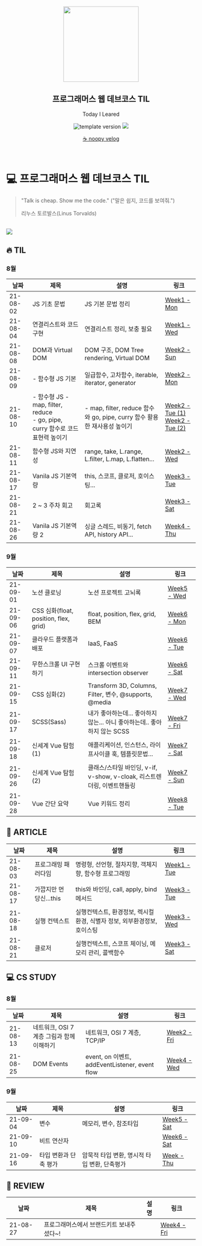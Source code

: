 <br/>
<p align="middle" >
  <img width="200px;" src="./src/images/prgms-logo.png"/>
</p>
<h2 align="middle">프로그래머스 웹 데브코스 TIL</h2>
<p align="middle">Today I Leared</p>
<p align="middle">
  <img src="https://img.shields.io/badge/version-1.0.0-blue?style=flat-square" alt="template version"/>
  <img src="https://img.shields.io/badge/language-md-md.svg?style=flat-square"/>
</p>

<p align="middle">
  <a href="https://velog.io/@jeongs">☕ noopy velog</a>  
</p>

<br/>

# 💻 프로그래머스 웹 데브코스 TIL

> "Talk is cheap. Show me the code."
> ("말은 쉽지, 코드를 보여줘.")
>
> 리누스 토르발스(Linus Torvalds)

<br/>


<img src='https://user-images.githubusercontent.com/68528752/112266619-99131300-8cb7-11eb-87e6-804f7b2e14f1.png'>

## 🔥 TIL

### 8월
|날짜|제목|설명|링크|
|---|---|---|---|
|21-08-02|JS 기초 문법|JS 기본 문법 정리|[Week1 - Mon](https://velog.io/@jeongs/TIL-JS-기초-문법)|
|21-08-04|연결리스트와 코드 구현|연결리스트 정리, 보충 필요|[Week1 - Wed](https://velog.io/@jeongs/자료구조-연결리스트와-코드-구현)|
|21-08-08|DOM과 Virtual DOM|DOM 구조, DOM Tree rendering, Virtual DOM|[Week2 - Sun](https://velog.io/@jeongs/TIL-DOM과-Virtual-DOM)|
|21-08-09|- 함수형 JS 기본 |일급함수, 고차함수, iterable, iterator, generator|[Week2 - Mon](https://velog.io/@jeongs/TIL-함수형-프로그래밍)|
|21-08-10|- 함수형 JS - map, filter, reduce<br> - go, pipe, curry 함수로 코드 표현력 높이기|- map, filter, reduce 함수와 go, pipe, curry 함수 활용한 재사용성 높이기|[Week2 - Tue (1)](https://velog.io/@jeongs/TIL-함수형-JS-map-filter-reduce)<br>[Week2 - Tue (2)](https://velog.io/@jeongs/TIL-go-pipe-함수로-코드-표현력-높이기)|
|21-08-11|함수형 JS와 지연성|range, take, L.range, L.filter, L.map, L.flatten...|[Week2 - Wed](https://velog.io/@jeongs/TIL-함수형-JS와-지연성)|
|21-08-17|Vanila JS 기본역량|this, 스코프, 클로저, 호이스팅...|[Week3 - Tue](https://velog.io/@jeongs/TIL-Vanila-JS-기본-역량)|
|21-08-21|2 ~ 3 주차 회고|회고록|[Week3 - Sat](https://velog.io/@jeongs/1-2주차-회고)|
|21-08-26|Vanila JS 기본역량 2|싱글 스레드, 비동기, fetch API, history API...|[Week4 - Thu](https://velog.io/@jeongs/TIL-Vanila-JS-기본-역량-2)|

### 9월
|날짜|제목|설명|링크|
|---|---|---|---|
|21-09-01|노션 클로닝|노션 프로젝트 고뇌록|[Week5 - Wed](https://velog.io/@jeongs/TIL-%EB%85%B8%EC%85%98-%ED%81%B4%EB%A1%9C%EB%8B%9D)|
|21-09-06|CSS 심화(float, position, flex, grid)|float, position, flex, grid, BEM|[Week6 - Mon](https://velog.io/@jeongs/TIL-CSS-%EC%8B%AC%ED%99%94float-position-flex-grid)|
|21-09-07|클라우드 플랫폼과 배포|IaaS, FaaS|[Week6 - Tue](https://velog.io/@jeongs/TIL-클라우드-플랫폼과-배포)|
|21-09-11|무한스크롤 UI 구현하기|스크롤 이벤트와 intersection observer|[Week6 - Sat](https://velog.io/@jeongs/TIL-무한스크롤-UI-구현하기)|
|21-09-15|CSS 심화(2)|Transform 3D, Columns, Filter, 변수, @supports, @media|[Week7 - Wed](https://velog.io/@jeongs/TIL-CSS-심화-2)|
|21-09-17|SCSS(Sass)|내가 좋아하는데... 좋아하지 않는... 아니 좋아하는데.. 좋아하지 않는 SCSS|[Week7 - Fri](https://velog.io/@jeongs/TIL-SCSSSass)|
|21-09-18|신세계 Vue 탐험 (1)|애플리케이션, 인스턴스, 라이프사이클 훅, 템플릿문법...|[Week7 - Sat](https://velog.io/@jeongs/TIL-Vue)|
|21-09-26|신세계 Vue 탐험 (2)|클래스/스타일 바인딩, v-if, v-show, v-cloak, 리스트렌더링, 이벤트핸들링|[Week7 - Sun](https://velog.io/@jeongs/TIL-신세계-Vue-탐험-2)|
|21-09-28|Vue 간단 요약|Vue 키워드 정리|[Week8 - Tue](https://velog.io/@jeongs/TIL-Vue-간단-요약)|

## 📃 ARTICLE
|날짜|제목|설명|링크|
|---|---|---|---|
|21-08-03|프로그래밍 패러다임|명령형, 선언형, 절차지향, 객체지향, 함수형 프로그래밍|[Week1 - Tue](https://velog.io/@jeongs/TIL-프로그래밍-패러다임)|
|21-08-17|가깝지만 먼 당신...this|this와 바인딩, call, apply, bind 메서드|[Week3 - Tue](https://velog.io/@jeongs/ARTICLE-가깝지만-먼-당신...-this)|
|21-08-18|실행 컨텍스트|실행컨텍스트, 환경정보, 렉시컬 환경, 식별자 정보, 외부환경정보, 호이스팅|[Week3 - Wed](https://velog.io/@jeongs/ARTICLE-실행-컨텍스트)|
|21-08-21|클로저|실행컨텍스트, 스코프 체이닝, 메모리 관리, 콜백함수|[Week3 - Sat](https://velog.io/@jeongs/ARTICLE-클로저)|

## 💻 CS STUDY
### 8월
|날짜|제목|설명|링크|
|---|---|---|---|
|21-08-13|네트워크, OSI 7 계층 그림과 함께 이해하기|네트워크, OSI 7 계층, TCP/IP|[Week2 - Fri](https://velog.io/@jeongs/네트워크-OSI-7-계층-그림과-함께-이해하기)|
|21-08-25|DOM Events|event, on 이벤트, addEventListener, event flow|[Week4 - Wed](https://velog.io/@jeongs/ARTICLE-DOM-Events)|

### 9월
|날짜|제목|설명|링크|
|---|---|---|---|
|21-09-04|변수|메모리, 변수, 참조타입|[Week5 - Sat](https://velog.io/@jeongs/ARTICLE-%EB%B3%80%EC%88%98)|
|21-09-10|비트 연산자||[Week6 - Sat](https://velog.io/@jeongs/Article-비트-연산자)|
|21-09-16|타입 변환과 단축 평가|암묵적 타입 변환, 명시적 타입 변환, 단축평가|[Week - Thu](https://velog.io/@jeongs/ARTICLE-타입-변환과-단축-평가)|

## 👀 REVIEW
|날짜|제목|설명|링크|
|---|---|---|---|
|21-08-27|프로그래머스에서 브랜드키트 보내주셨다~!||[Week4 - Fri](https://velog.io/@jeongs/프로그래머스에서-브랜드키트-보내주셨다)|
